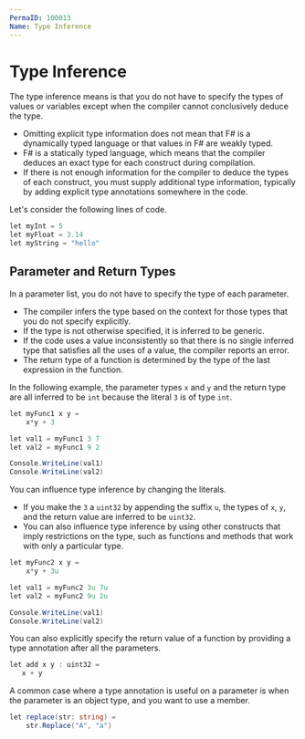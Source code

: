 ```yaml
---
PermaID: 100013
Name: Type Inference
---
```


# Type Inference

The type inference means is that you do not have to specify the types of values or variables except when the compiler cannot conclusively deduce the type. 

 - Omitting explicit type information does not mean that F# is a dynamically typed language or that values in F# are weakly typed. 
 - F# is a statically typed language, which means that the compiler deduces an exact type for each construct during compilation. 
 - If there is not enough information for the compiler to deduce the types of each construct, you must supply additional type information, typically by adding explicit type annotations somewhere in the code.

Let's consider the following lines of code.

```csharp
let myInt = 5
let myFloat = 3.14
let myString = "hello"
```

## Parameter and Return Types

In a parameter list, you do not have to specify the type of each parameter.

 - The compiler infers the type based on the context for those types that you do not specify explicitly.
 - If the type is not otherwise specified, it is inferred to be generic. 
 - If the code uses a value inconsistently so that there is no single inferred type that satisfies all the uses of a value, the compiler reports an error.
 - The return type of a function is determined by the type of the last expression in the function.

In the following example, the parameter types `x` and `y` and the return type are all inferred to be `int` because the literal `3` is of type `int`.

```csharp
let myFunc1 x y = 
    x*y + 3

let val1 = myFunc1 3 7
let val2 = myFunc1 9 2

Console.WriteLine(val1)
Console.WriteLine(val2)
```

You can influence type inference by changing the literals. 

 - If you make the `3` a `uint32` by appending the suffix `u`, the types of `x`, `y`, and the return value are inferred to be `uint32`.
 - You can also influence type inference by using other constructs that imply restrictions on the type, such as functions and methods that work with only a particular type.

```csharp
let myFunc2 x y = 
    x*y + 3u

let val1 = myFunc2 3u 7u
let val2 = myFunc2 9u 2u

Console.WriteLine(val1)
Console.WriteLine(val2)
```

You can also explicitly specify the return value of a function by providing a type annotation after all the parameters.

```csharp
let add x y : uint32 =
   x + y
```

A common case where a type annotation is useful on a parameter is when the parameter is an object type, and you want to use a member.

```csharp
let replace(str: string) =
    str.Replace("A", "a")
```
